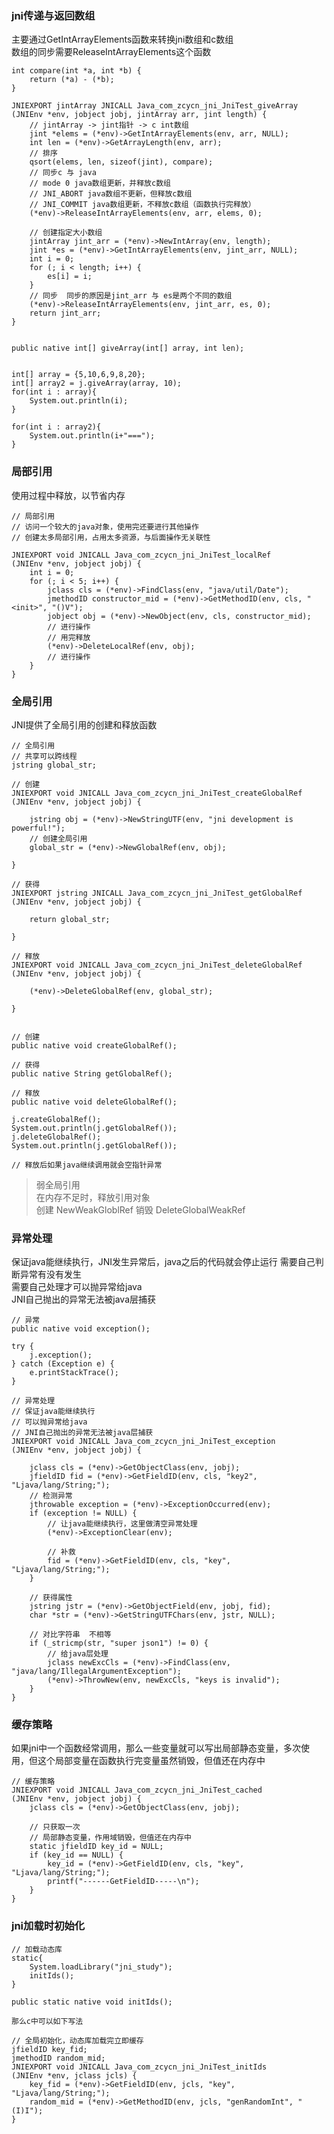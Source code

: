 ### jni传递与返回数组

主要通过GetIntArrayElements函数来转换jni数组和c数组   
数组的同步需要ReleaseIntArrayElements这个函数    

    int compare(int *a, int *b) {
        return (*a) - (*b);
    }

    JNIEXPORT jintArray JNICALL Java_com_zcycn_jni_JniTest_giveArray
    (JNIEnv *env, jobject jobj, jintArray arr, jint length) {
        // jintArray -> jint指针 -> c int数组
        jint *elems = (*env)->GetIntArrayElements(env, arr, NULL);
        int len = (*env)->GetArrayLength(env, arr);
        // 排序
        qsort(elems, len, sizeof(jint), compare);
        // 同步c 与 java
        // mode 0 java数组更新，并释放c数组
        // JNI_ABORT java数组不更新，但释放c数组
        // JNI_COMMIT java数组更新，不释放c数组（函数执行完释放）
        (*env)->ReleaseIntArrayElements(env, arr, elems, 0);

        // 创建指定大小数组
        jintArray jint_arr = (*env)->NewIntArray(env, length);
        jint *es = (*env)->GetIntArrayElements(env, jint_arr, NULL);
        int i = 0;
        for (; i < length; i++) {
            es[i] = i;
        }
        // 同步  同步的原因是jint_arr 与 es是两个不同的数组
        (*env)->ReleaseIntArrayElements(env, jint_arr, es, 0);
        return jint_arr;
    }    


    public native int[] giveArray(int[] array, int len);


    int[] array = {5,10,6,9,8,20};
    int[] array2 = j.giveArray(array, 10);
    for(int i : array){
        System.out.println(i);
    }
    
    for(int i : array2){
        System.out.println(i+"===");
    }


### 局部引用

使用过程中释放，以节省内存

    // 局部引用
    // 访问一个较大的java对象，使用完还要进行其他操作
    // 创建太多局部引用，占用太多资源，与后面操作无关联性

    JNIEXPORT void JNICALL Java_com_zcycn_jni_JniTest_localRef
    (JNIEnv *env, jobject jobj) {
        int i = 0;
        for (; i < 5; i++) {
            jclass cls = (*env)->FindClass(env, "java/util/Date");
            jmethodID constructor_mid = (*env)->GetMethodID(env, cls, "<init>", "()V");
            jobject obj = (*env)->NewObject(env, cls, constructor_mid);
            // 进行操作
            // 用完释放
            (*env)->DeleteLocalRef(env, obj);
            // 进行操作
        }
    }    


### 全局引用

JNI提供了全局引用的创建和释放函数

    // 全局引用
    // 共享可以跨线程
    jstring global_str;

    // 创建
    JNIEXPORT void JNICALL Java_com_zcycn_jni_JniTest_createGlobalRef
    (JNIEnv *env, jobject jobj) {

        jstring obj = (*env)->NewStringUTF(env, "jni development is powerful!");
        // 创建全局引用
        global_str = (*env)->NewGlobalRef(env, obj);

    }

    // 获得
    JNIEXPORT jstring JNICALL Java_com_zcycn_jni_JniTest_getGlobalRef
    (JNIEnv *env, jobject jobj) {

        return global_str;

    }

    // 释放
    JNIEXPORT void JNICALL Java_com_zcycn_jni_JniTest_deleteGlobalRef
    (JNIEnv *env, jobject jobj) {

        (*env)->DeleteGlobalRef(env, global_str);

    }


    // 创建
	public native void createGlobalRef();
	
	// 获得
	public native String getGlobalRef();
	
	// 释放
	public native void deleteGlobalRef();

    j.createGlobalRef();
    System.out.println(j.getGlobalRef());
    j.deleteGlobalRef();
    System.out.println(j.getGlobalRef());

    // 释放后如果java继续调用就会空指针异常

> 弱全局引用         
> 在内存不足时，释放引用对象     
> 创建 NewWeakGloblRef 销毁 DeleteGlobalWeakRef     

### 异常处理

保证java能继续执行，JNI发生异常后，java之后的代码就会停止运行
需要自己判断异常有没有发生       
需要自己处理才可以抛异常给java   
JNI自己抛出的异常无法被java层捕获        

    // 异常
	public native void exception();

    try {
        j.exception();
    } catch (Exception e) {
        e.printStackTrace();
    }

    // 异常处理
    // 保证java能继续执行
    // 可以抛异常给java
    // JNI自己抛出的异常无法被java层捕获
    JNIEXPORT void JNICALL Java_com_zcycn_jni_JniTest_exception
    (JNIEnv *env, jobject jobj) {

        jclass cls = (*env)->GetObjectClass(env, jobj);
        jfieldID fid = (*env)->GetFieldID(env, cls, "key2", "Ljava/lang/String;");
        // 检测异常
        jthrowable exception = (*env)->ExceptionOccurred(env);
        if (exception != NULL) {
            // 让java能继续执行，这里做清空异常处理
            (*env)->ExceptionClear(env);

            // 补救
            fid = (*env)->GetFieldID(env, cls, "key", "Ljava/lang/String;");
        }

        // 获得属性
        jstring jstr = (*env)->GetObjectField(env, jobj, fid);
        char *str = (*env)->GetStringUTFChars(env, jstr, NULL);

        // 对比字符串  不相等
        if (_stricmp(str, "super json1") != 0) {
            // 给java层处理
            jclass newExcCls = (*env)->FindClass(env, "java/lang/IllegalArgumentException");
            (*env)->ThrowNew(env, newExcCls, "keys is invalid");
        }
    }

### 缓存策略

如果jni中一个函数经常调用，那么一些变量就可以写出局部静态变量，多次使用，但这个局部变量在函数执行完变量虽然销毁，但值还在内存中

    // 缓存策略
    JNIEXPORT void JNICALL Java_com_zcycn_jni_JniTest_cached
    (JNIEnv *env, jobject jobj) {
        jclass cls = (*env)->GetObjectClass(env, jobj);
        
        // 只获取一次
        // 局部静态变量，作用域销毁，但值还在内存中
        static jfieldID key_id = NULL;
        if (key_id == NULL) {
            key_id = (*env)->GetFieldID(env, cls, "key", "Ljava/lang/String;");
            printf("------GetFieldID-----\n");
        }
    }

### jni加载时初始化

    // 加载动态库
	static{
		System.loadLibrary("jni_study");
		initIds();
	}

    public static native void initIds();

    那么c中可以如下写法

    // 全局初始化，动态库加载完立即缓存
    jfieldID key_fid;
    jmethodID random_mid;
    JNIEXPORT void JNICALL Java_com_zcycn_jni_JniTest_initIds
    (JNIEnv *env, jclass jcls) {
        key_fid = (*env)->GetFieldID(env, jcls, "key", "Ljava/lang/String;");
        random_mid = (*env)->GetMethodID(env, jcls, "genRandomInt", "(I)I");
    }